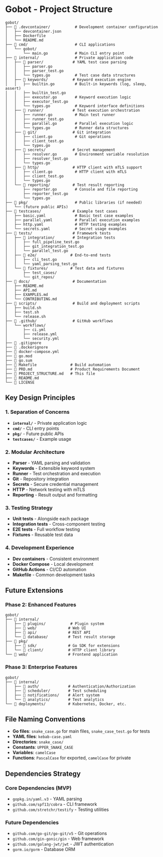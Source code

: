 # Gobot - Project Structure

```
gobot/
├── 📁 .devcontainer/           # Development container configuration
│   ├── devcontainer.json
│   ├── Dockerfile
│   └── README.md
├── 📁 cmd/                     # CLI applications
│   └── gobot/
│       └── main.go            # Main CLI entry point
├── 📁 internal/                # Private application code
│   ├── 📁 parser/             # YAML test case parsing
│   │   ├── parser.go
│   │   ├── parser_test.go
│   │   └── types.go           # Test case data structures
│   ├── 📁 keywords/           # Keyword execution engine
│   │   ├── builtin.go         # Built-in keywords (log, sleep, assert)
│   │   ├── builtin_test.go
│   │   ├── executor.go        # Keyword execution logic
│   │   ├── executor_test.go
│   │   └── types.go           # Keyword interface definitions
│   ├── 📁 runner/             # Test execution orchestration
│   │   ├── runner.go          # Main test runner
│   │   ├── runner_test.go
│   │   ├── parallel.go        # Parallel execution logic
│   │   └── types.go           # Runner data structures
│   ├── 📁 git/                # Git integration
│   │   ├── client.go          # Git operations
│   │   ├── client_test.go
│   │   └── types.go
│   ├── 📁 secrets/            # Secret management
│   │   ├── resolver.go        # Environment variable resolution
│   │   ├── resolver_test.go
│   │   └── types.go
│   ├── 📁 http/               # HTTP client with mTLS support
│   │   ├── client.go          # HTTP client with mTLS
│   │   ├── client_test.go
│   │   └── types.go
│   └── 📁 reporting/          # Test result reporting
│       ├── reporter.go        # Console and file reporting
│       ├── reporter_test.go
│       └── types.go
├── 📁 pkg/                     # Public libraries (if needed)
│   └── (future public APIs)
├── 📁 testcases/              # Example test cases
│   ├── basic.yaml             # Basic test case examples
│   ├── parallel.yaml          # Parallel execution examples
│   ├── http.yaml              # HTTP testing examples
│   └── secrets.yaml           # Secret usage examples
├── 📁 tests/                  # Framework tests
│   ├── 📁 integration/        # Integration tests
│   │   ├── full_pipeline_test.go
│   │   ├── git_integration_test.go
│   │   └── parallel_test.go
│   ├── 📁 e2e/               # End-to-end tests
│   │   ├── cli_test.go
│   │   └── yaml_parsing_test.go
│   └── 📁 fixtures/          # Test data and fixtures
│       ├── test_cases/
│       └── git_repos/
├── 📁 docs/                   # Documentation
│   ├── README.md
│   ├── API.md
│   ├── EXAMPLES.md
│   └── CONTRIBUTING.md
├── 📁 scripts/                # Build and deployment scripts
│   ├── build.sh
│   ├── test.sh
│   └── release.sh
├── 📁 .github/                # GitHub workflows
│   └── workflows/
│       ├── ci.yml
│       ├── release.yml
│       └── security.yml
├── 📄 .gitignore
├── 📄 .dockerignore
├── 📄 docker-compose.yml
├── 📄 go.mod
├── 📄 go.sum
├── 📄 Makefile               # Build automation
├── 📄 PRD.md                 # Product Requirements Document
├── 📄 PROJECT_STRUCTURE.md   # This file
├── 📄 README.md
└── 📄 LICENSE
```

## Key Design Principles

### 1. **Separation of Concerns**
- **`internal/`** - Private application logic
- **`cmd/`** - CLI entry points
- **`pkg/`** - Future public APIs
- **`testcases/`** - Example usage

### 2. **Modular Architecture**
- **Parser** - YAML parsing and validation
- **Keywords** - Extensible keyword system
- **Runner** - Test orchestration and execution
- **Git** - Repository integration
- **Secrets** - Secure credential management
- **HTTP** - Network testing with mTLS
- **Reporting** - Result output and formatting

### 3. **Testing Strategy**
- **Unit tests** - Alongside each package
- **Integration tests** - Cross-component testing
- **E2E tests** - Full workflow testing
- **Fixtures** - Reusable test data

### 4. **Development Experience**
- **Dev containers** - Consistent environment
- **Docker Compose** - Local development
- **GitHub Actions** - CI/CD automation
- **Makefile** - Common development tasks

## Future Extensions

### Phase 2: Enhanced Features
```
gobot/
├── 📁 internal/
│   ├── 📁 plugins/           # Plugin system
│   ├── 📁 web/              # Web UI
│   ├── 📁 api/              # REST API
│   └── 📁 database/         # Test result storage
├── 📁 pkg/
│   ├── 📁 sdk/              # Go SDK for extensions
│   └── 📁 client/           # HTTP client library
└── 📁 web/                  # Frontend application
```

### Phase 3: Enterprise Features
```
gobot/
├── 📁 internal/
│   ├── 📁 auth/             # Authentication/Authorization
│   ├── 📁 scheduler/        # Test scheduling
│   ├── 📁 notifications/    # Alert system
│   └── 📁 analytics/        # Test analytics
└── 📁 deployments/          # Kubernetes, Docker, etc.
```

## File Naming Conventions

- **Go files**: `snake_case.go` for main files, `snake_case_test.go` for tests
- **YAML files**: `kebab-case.yaml`
- **Directories**: `snake_case/`
- **Constants**: `UPPER_SNAKE_CASE`
- **Variables**: `camelCase`
- **Functions**: `PascalCase` for exported, `camelCase` for private

## Dependencies Strategy

### Core Dependencies (MVP)
- `gopkg.in/yaml.v3` - YAML parsing
- `github.com/spf13/cobra` - CLI framework
- `github.com/stretchr/testify` - Testing utilities

### Future Dependencies
- `github.com/go-git/go-git/v5` - Git operations
- `github.com/gin-gonic/gin` - Web framework
- `github.com/golang-jwt/jwt` - JWT authentication
- `gorm.io/gorm` - Database ORM 